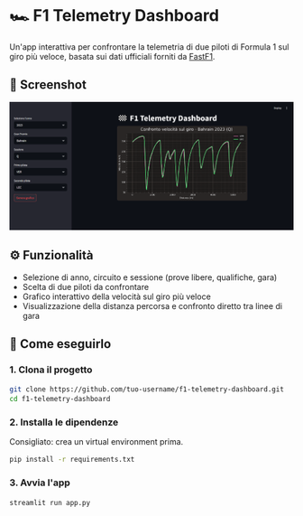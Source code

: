 # 🏎️ F1 Telemetry Dashboard

Un'app interattiva per confrontare la telemetria di due piloti di Formula 1 sul giro più veloce, basata sui dati ufficiali forniti da [FastF1](https://theoehrly.github.io/Fast-F1/).

## 📸 Screenshot

![Screenshot della dashboard](/images/screenshot-dashboard.png)

## ⚙️ Funzionalità

- Selezione di anno, circuito e sessione (prove libere, qualifiche, gara)
- Scelta di due piloti da confrontare
- Grafico interattivo della velocità sul giro più veloce
- Visualizzazione della distanza percorsa e confronto diretto tra linee di gara

## 🚀 Come eseguirlo

### 1. Clona il progetto

```bash
git clone https://github.com/tuo-username/f1-telemetry-dashboard.git
cd f1-telemetry-dashboard
```

### 2. Installa le dipendenze

Consigliato: crea un virtual environment prima.

```bash
pip install -r requirements.txt
```

### 3. Avvia l'app

```bash
streamlit run app.py
```
